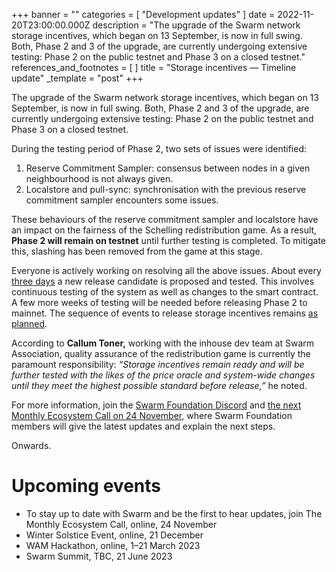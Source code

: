+++
banner = ""
categories = [ "Development updates" ]
date = 2022-11-20T23:00:00.000Z
description = "The upgrade of the Swarm network storage incentives, which began on 13 September, is now in full swing. Both, Phase 2 and 3 of the upgrade, are currently undergoing extensive testing: Phase 2 on the public testnet and Phase 3 on a closed testnet."
references_and_footnotes = [ ]
title = "Storage incentives — Timeline update"
_template = "post"
+++


The upgrade of the Swarm network storage incentives, which began on 13 September, is now in full swing. Both, Phase 2 and 3 of the upgrade, are currently undergoing extensive testing: Phase 2 on the public testnet and Phase 3 on a closed testnet.

During the testing period of Phase 2, two sets of issues were identified:

1. Reserve Commitment Sampler: consensus between nodes in a given neighbourhood is not always given.
2. Localstore and pull-sync: synchronisation with the previous reserve commitment sampler encounters some issues.

These behaviours of the reserve commitment sampler and localstore have an impact on the fairness of the Schelling redistribution game. As a result, **Phase 2 will remain on testnet** until further testing is completed. To mitigate this, slashing has been removed from the game at this stage.

Everyone is actively working on resolving all the above issues. About every [three days](https://github.com/ethersphere/bee/releases) a new release candidate is proposed and tested. This involves continuous testing of the system as well as changes to the smart contract. A few more weeks of testing will be needed before releasing Phase 2 to mainnet. The sequence of events to release storage incentives remains [as planned](https://medium.com/ethereum-swarm/towards-the-world-computer-the-swarm-network-upgrade-has-started-cfba1ed68330).

According to **Callum Toner,** working with the inhouse dev team at Swarm Association, quality assurance of the redistribution game is currently the paramount responsibility: _“Storage incentives remain ready and will be further tested with the likes of the price oracle and system-wide changes until they meet the highest possible standard before release,”_ he noted.

For more information, join the [Swarm Foundation Discord](https://discord.com/channels/799027393297514537/801438093927776286) and [the next Monthly Ecosystem Call on 24 November](https://discord.gg/GtQFMht2?event=1038079446508376094), where Swarm Foundation members will give the latest updates and explain the next steps.

Onwards.

# Upcoming events

- To stay up to date with Swarm and be the first to hear updates, join The Monthly Ecosystem Call, online, 24 November
- Winter Solstice Event, online, 21 December
- WAM Hackathon, online, 1–21 March 2023
- Swarm Summit, TBC, 21 June 2023
